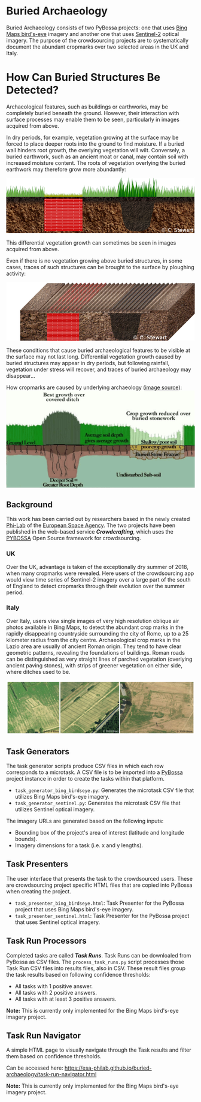 # Buried Archaeology
Buried Archaeology consists of two PyBossa projects: one that uses [Bing Maps bird's-eye](https://www.bing.com/api/maps/sdkrelease/mapcontrol/isdk/birdseyev2) imagery and another one that uses [Sentinel-2](https://sentinel.esa.int/web/sentinel/missions/sentinel-2) optical imagery. The purpose of the crowdsourcing projects are to systematically document the abundant cropmarks over two selected areas in the UK and Italy.

# How Can Buried Structures Be Detected?
Archaeological features, such as buildings or earthworks, may be completely buried beneath the ground. However, their interaction with surface processes may enable them to be seen, particularly in images acquired from above.

In dry periods, for example, vegetation growing at the surface may be forced to place deeper roots into the ground to find moisture. If a buried wall hinders root growth, the overlying vegetation will wilt. Conversely, a buried earthwork, such as an ancient moat or canal, may contain soil with increased moisture content. The roots of vegetation overlying the buried earthwork may therefore grow more abundantly:

![Residues](https://raw.githubusercontent.com/ESA-PhiLab/buried-archaeology/master/img/residues-chris-stewart-01.png)

This differential vegetation growth can sometimes be seen in images acquired from above.

Even if there is no vegetation growing above buried structures, in some cases, traces of such structures can be brought to the surface by ploughing activity:

![Residues](https://raw.githubusercontent.com/ESA-PhiLab/buried-archaeology/master/img/residues-chris-stewart-02.png)

These conditions that cause buried archaeological features to be visible at the surface may not last long. Differential vegetation growth caused by buried structures may appear in dry periods, but following rainfall, vegetation under stress will recover, and traces of buried archaeology may disappear...

How cropmarks are caused by underlying archaeology ([image source](https://www.slideshare.net/fruittingles2605/archaeological-survey-techniques)):
![How Cropmarks are Caused by Underlying Archaelogy](https://raw.githubusercontent.com/ESA-PhiLab/buried-archaeology/master/img/how-cropmarks-are-caused-by-underlying-archaeology.png)

## Background
This work has been carried out by researchers based in the newly created [Phi-Lab](http://blogs.esa.int/philab/) of the [European Space Agency](https://www.esa.int/ESA). The two projects have been published in the web-based service ***Crowdcrafting***, which uses the [PYBOSSA](https://pybossa.com/) Open Source framework for crowdsourcing.

### UK
Over the UK, advantage is taken of the exceptionally dry summer of 2018, when many cropmarks were revealed. Here users of the crowdsourcing app would view time series of Sentinel-2 imagery over a large part of the south of England to detect cropmarks through their evolution over the summer period.

### Italy
Over Italy, users view single images of very high resolution oblique air photos available in Bing Maps, to detect the abundant crop marks in the rapidly disappearing countryside surrounding the city of Rome, up to a 25 kilometer radius from the city centre. Archaeological crop marks in the Lazio area are usually of ancient Roman origin. They tend to have clear geometric patterns, revealing the foundations of buildings. Roman roads can be distinguished as very straight lines of parched vegetation (overlying ancient paving stones), with strips of greener vegetation on either side, where ditches used to be.

![Buried Archaeology - Lazio Example](https://raw.githubusercontent.com/ESA-PhiLab/buried-archaeology/master/img/buried-archaeology-all-lazio-examples.png)

## Task Generators
The task generator scripts produce CSV files in which each row corresponds to a microtask. A CSV file is to be imported into a [PyBossa](https://pybossa.com/) project instance in order to create the tasks within that platform.

- `task_generator_bing_birdseye.py`: Generates the microtask CSV file that utilizes Bing Maps bird's-eye imagery. 
- `task_generator_sentinel.py`: Generates the microtask CSV file that utilizes Sentinel optical imagery.

The imagery URLs are generated based on the following inputs:
- Bounding box of the project's area of interest (latitude and longitude bounds).
- Imagery dimensions for a task (i.e. x and y lengths).

## Task Presenters
The user interface that presents the task to the crowdsourced users. These are crowdsourcing project specific HTML files that are copied into PyBossa when creating the project.

- `task_presenter_bing_birdseye.html`: Task Presenter for the PyBossa project that uses Bing Maps bird's-eye imagery. 
- `task_presenter_sentinel.html`: Task Presenter for the PyBossa project that uses Sentinel optical imagery. 

## Task Run Processors
Completed tasks are called ***Task Runs***. Task Runs can be downloaled from PyBossa as CSV files. The `process_task_runs.py` script processes those Task Run CSV files into results files, also in CSV. These result files group the task results based on following confidence thresholds:
- All tasks with 1 positive answer.
- All tasks with 2 positive answers.
- All tasks with at least 3 positive answers.

**Note:** This is currently only implemented for the Bing Maps bird's-eye imagery project.

## Task Run Navigator
A simple HTML page to visually navigate through the Task results and filter them based on confidence thresholds.

Can be accessed here:
https://esa-philab.github.io/buried-archaeology/task-run-navigator.html

**Note:** This is currently only implemented for the Bing Maps bird's-eye imagery project.
